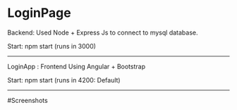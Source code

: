 # LoginPage

Backend: 
Used Node + Express Js to connect to mysql database.

Start: npm start (runs in 3000)
_____________________________________________________________________________________________________________________________
LoginApp : Frontend Using Angular + Bootstrap

Start: npm start (runs in 4200: Default)


_____________________________________________________________________________________________________________________________
#Screenshots
